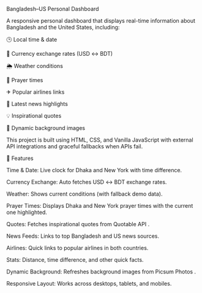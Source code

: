 Bangladesh–US Personal Dashboard

A responsive personal dashboard that displays real-time information about Bangladesh and the United States, including:

🕒 Local time & date

💱 Currency exchange rates (USD ↔ BDT)

🌦 Weather conditions

🕌 Prayer times

✈ Popular airlines links

📰 Latest news highlights

💡 Inspirational quotes

🎨 Dynamic background images

This project is built using HTML, CSS, and Vanilla JavaScript with external API integrations and graceful fallbacks when APIs fail.

🚀 Features

Time & Date: Live clock for Dhaka and New York with time difference.

Currency Exchange: Auto fetches USD ↔ BDT exchange rates.

Weather: Shows current conditions (with fallback demo data).

Prayer Times: Displays Dhaka and New York prayer times with the current one highlighted.

Quotes: Fetches inspirational quotes from Quotable API
.

News Feeds: Links to top Bangladesh and US news sources.

Airlines: Quick links to popular airlines in both countries.

Stats: Distance, time difference, and other quick facts.

Dynamic Background: Refreshes background images from Picsum Photos
.

Responsive Layout: Works across desktops, tablets, and mobiles.
